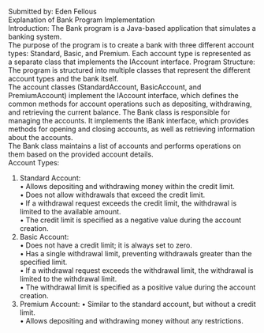 Submitted by: Eden Fellous<br>
Explanation of Bank Program Implementation<br>
Introduction: The Bank program is a Java-based application that simulates a banking system. <br>The purpose of the program is to create a bank with three different account types: Standard, Basic, and Premium. Each account type is represented as a separate class that implements the IAccount interface.
Program Structure: The program is structured into multiple classes that represent the different account types and the bank itself.<br> The account classes (StandardAccount, BasicAccount, and PremiumAccount) implement the IAccount interface, which defines the common methods for account operations such as depositing, withdrawing, and retrieving the current balance.
The Bank class is responsible for managing the accounts. It implements the IBank interface, which provides methods for opening and closing accounts, as well as retrieving information about the accounts.<br> The Bank class maintains a list of accounts and performs operations on them based on the provided account details.
<br>
Account Types:
1.	Standard Account:<br>
•	Allows depositing and withdrawing money within the credit limit.<br>
•	Does not allow withdrawals that exceed the credit limit.<br>
•	If a withdrawal request exceeds the credit limit, the withdrawal is limited to the available amount.<br>
•	The credit limit is specified as a negative value during the account creation.<br>
3.	Basic Account:<br>
•	Does not have a credit limit; it is always set to zero.<br>
•	Has a single withdrawal limit, preventing withdrawals greater than the specified limit.<br>
•	If a withdrawal request exceeds the withdrawal limit, the withdrawal is limited to the withdrawal limit.<br>
•	The withdrawal limit is specified as a positive value during the account creation.<br>
4.	Premium Account:
•	Similar to the standard account, but without a credit limit.<br>
•	Allows depositing and withdrawing money without any restrictions.<br>

